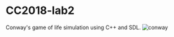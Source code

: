 # CC2018-lab2
Conway's game of life simulation using C++ and SDL. 
![conway](https://github.com/adrianrb469/CC2018-lab2/assets/68407469/e828ac98-1878-433c-8818-0ad4f126d541)
